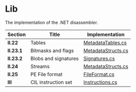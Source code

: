 # Lib

The implementation of the .NET disassembler.

| **Section** | Title | Implementation |
| ----------- | --- | -------------- |
| **II.22** | Tables | [MetadataTables.cs](MetadataTables.cs) |
| **II.23.1** | Bitmasks and flags | [MetadataStructs.cs](MetadataStructs.cs) |
| **II.23.2** | Blobs and signatures | [Signatures.cs](Signatures.cs) |
| **II.24** | Streams | [MetadataStructs.cs](MetadataStructs.cs) |
| **II.25** | PE File format | [FileFormat.cs](FileFormat.cs) |
| **III** | CIL instruction set | [Instructions.cs](Instructions.cs) |

